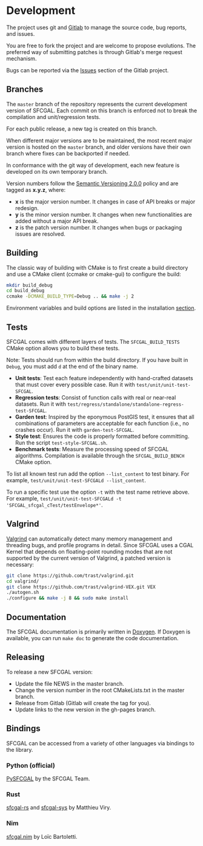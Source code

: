 # Development

The project uses git and [Gitlab](https://about.gitlab.com) to manage the source code, bug reports, and issues.

You are free to fork the project and are welcome to propose evolutions. The preferred way of submitting patches is through Gitlab's merge request mechanism.

Bugs can be reported via the [Issues](https://gitlab.com/sfcgal/SFCGAL/-/issues) section of the Gitlab project.

## Branches

The `master` branch of the repository represents the current development version of SFCGAL. Each commit on this branch is enforced not to break the compilation and unit/regression tests.

For each public release, a new tag is created on this branch.

When different major versions are to be maintained, the most recent major version is hosted on the `master` branch, and older versions have their own branch where fixes can be backported if needed.

In conformance with the git way of development, each new feature is developed on its own temporary branch.

Version numbers follow the [Semantic Versioning 2.0.0](https://semver.org) policy and are tagged as **x.y.z**, where:

- **x** is the major version number. It changes in case of API breaks or major redesign.
- **y** is the minor version number. It changes when new functionalities are added without a major API break.
- **z** is the patch version number. It changes when bugs or packaging issues are resolved.

## Building

The classic way of building with CMake is to first create a build directory and use a CMake client (ccmake or cmake-gui) to configure the build:

```bash
mkdir build_debug
cd build_debug
ccmake -DCMAKE_BUILD_TYPE=Debug .. && make -j 2
```

Environment variables and build options are listed in the installation [section](./installation.md).

## Tests

SFCGAL comes with different layers of tests. The `SFCGAL_BUILD_TESTS` CMake option allows you to build these tests.

Note: Tests should run from within the build directory. If you have built in `Debug`, you must add `d` at the end of the binary name.

- **Unit tests**: Test each feature independently with hand-crafted datasets that must cover every possible case. Run it with `test/unit/unit-test-SFCGAL`.
- **Regression tests**: Consist of function calls with real or near-real datasets. Run it with `test/regress/standalone/standalone-regress-test-SFCGAL`.
- **Garden test**: Inspired by the eponymous PostGIS test, it ensures that all combinations of parameters are acceptable for each function (i.e., no crashes occur). Run it with `garden-test-SFCGAL`.
- **Style test**: Ensures the code is properly formatted before committing. Run the script `test-style-SFCGAL.sh`.
- **Benchmark tests**: Measure the processing speed of SFCGAL algorithms. Compilation is available through the `SFCGAL_BUILD_BENCH` CMake option.

To list all known test run add the option `--list_content` to test binary. For example, `test/unit/unit-test-SFCGALd --list_content`.

To run a specific test use the option `-t` with the test name retrieve above. For example, `test/unit/unit-test-SFCGALd -t 'SFCGAL_sfcgal_cTest/testEnvelope*'`.

## Valgrind

[Valgrind](https://valgrind.org/) can automatically detect many memory management and threading bugs, and profile programs in detail. Since SFCGAL uses a CGAL Kernel that depends on floating-point rounding modes that are not supported by the current version of Valgrind, a patched version is necessary:

```sh title "Install Valgrind"
git clone https://github.com/trast/valgrind.git
cd valgrind/
git clone https://github.com/trast/valgrind-VEX.git VEX
./autogen.sh
./configure && make -j 8 && sudo make install
```

## Documentation

The SFCGAL documentation is primarily written in [Doxygen](https://www.doxygen.nl/). If Doxygen is available, you can run `make doc` to generate the code documentation.

## Releasing

To release a new SFCGAL version:

- Update the file NEWS in the master branch.
- Change the version number in the root CMakeLists.txt in the master branch.
- Release from Gitlab (Gitlab will create the tag for you).
- Update links to the new version in the gh-pages branch.

## Bindings

SFCGAL can be accessed from a variety of other languages via bindings to the library.

### Python (official)

[PySFCGAL](https://gitlab.com/sfcgal/pysfcgal) by the SFCGAL Team.

### Rust

[sfcgal-rs](https://github.com/mthh/sfcgal-rs) and [sfcgal-sys](https://github.com/mthh/sfcgal-sys) by Matthieu Viry.

### Nim

[sfcgal.nim](https://gitlab.com/lbartoletti/sfcgal.nim) by Loïc Bartoletti.
